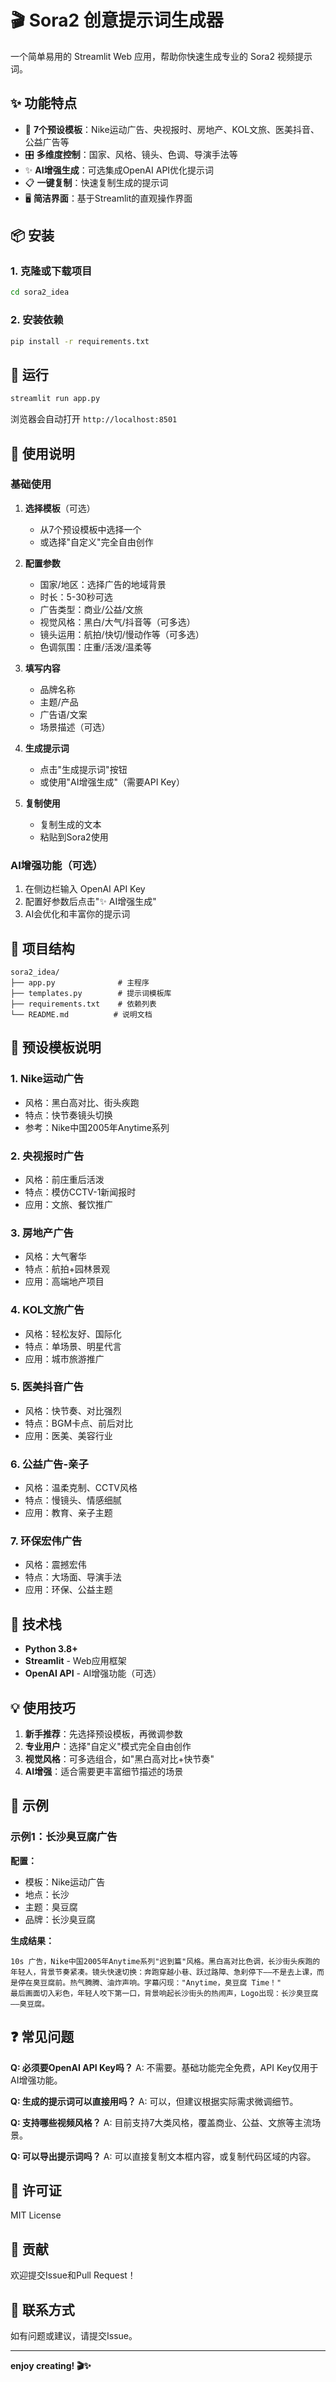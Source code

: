 # 🎬 Sora2 创意提示词生成器

一个简单易用的 Streamlit Web 应用，帮助你快速生成专业的 Sora2 视频提示词。

## ✨ 功能特点

- 🎨 **7个预设模板**：Nike运动广告、央视报时、房地产、KOL文旅、医美抖音、公益广告等
- 🎛️ **多维度控制**：国家、风格、镜头、色调、导演手法等
- ✨ **AI增强生成**：可选集成OpenAI API优化提示词
- 📋 **一键复制**：快速复制生成的提示词
- 🖥️ **简洁界面**：基于Streamlit的直观操作界面

## 📦 安装

### 1. 克隆或下载项目

```bash
cd sora2_idea
```

### 2. 安装依赖

```bash
pip install -r requirements.txt
```

## 🚀 运行

```bash
streamlit run app.py
```

浏览器会自动打开 `http://localhost:8501`

## 📖 使用说明

### 基础使用

1. **选择模板**（可选）
   - 从7个预设模板中选择一个
   - 或选择"自定义"完全自由创作

2. **配置参数**
   - 国家/地区：选择广告的地域背景
   - 时长：5-30秒可选
   - 广告类型：商业/公益/文旅
   - 视觉风格：黑白/大气/抖音等（可多选）
   - 镜头运用：航拍/快切/慢动作等（可多选）
   - 色调氛围：庄重/活泼/温柔等

3. **填写内容**
   - 品牌名称
   - 主题/产品
   - 广告语/文案
   - 场景描述（可选）

4. **生成提示词**
   - 点击"生成提示词"按钮
   - 或使用"AI增强生成"（需要API Key）

5. **复制使用**
   - 复制生成的文本
   - 粘贴到Sora2使用

### AI增强功能（可选）

1. 在侧边栏输入 OpenAI API Key
2. 配置好参数后点击"✨ AI增强生成"
3. AI会优化和丰富你的提示词

## 📁 项目结构

```
sora2_idea/
├── app.py              # 主程序
├── templates.py        # 提示词模板库
├── requirements.txt    # 依赖列表
└── README.md          # 说明文档
```

## 🎯 预设模板说明

### 1. Nike运动广告
- 风格：黑白高对比、街头疾跑
- 特点：快节奏镜头切换
- 参考：Nike中国2005年Anytime系列

### 2. 央视报时广告
- 风格：前庄重后活泼
- 特点：模仿CCTV-1新闻报时
- 应用：文旅、餐饮推广

### 3. 房地产广告
- 风格：大气奢华
- 特点：航拍+园林景观
- 应用：高端地产项目

### 4. KOL文旅广告
- 风格：轻松友好、国际化
- 特点：单场景、明星代言
- 应用：城市旅游推广

### 5. 医美抖音广告
- 风格：快节奏、对比强烈
- 特点：BGM卡点、前后对比
- 应用：医美、美容行业

### 6. 公益广告-亲子
- 风格：温柔克制、CCTV风格
- 特点：慢镜头、情感细腻
- 应用：教育、亲子主题

### 7. 环保宏伟广告
- 风格：震撼宏伟
- 特点：大场面、导演手法
- 应用：环保、公益主题

## 🔧 技术栈

- **Python 3.8+**
- **Streamlit** - Web应用框架
- **OpenAI API** - AI增强功能（可选）

## 💡 使用技巧

1. **新手推荐**：先选择预设模板，再微调参数
2. **专业用户**：选择"自定义"模式完全自由创作
3. **视觉风格**：可多选组合，如"黑白高对比+快节奏"
4. **AI增强**：适合需要更丰富细节描述的场景

## 📝 示例

### 示例1：长沙臭豆腐广告

**配置：**
- 模板：Nike运动广告
- 地点：长沙
- 主题：臭豆腐
- 品牌：长沙臭豆腐

**生成结果：**
```
10s 广告，Nike中国2005年Anytime系列"迟到篇"风格。黑白高对比色调，长沙街头疾跑的年轻人，背景节奏紧凑。镜头快速切换：奔跑穿越小巷、跃过路障、急刹停下——不是去上课，而是停在臭豆腐前。热气腾腾、油炸声响。字幕闪现："Anytime，臭豆腐 Time！"
最后画面切入彩色，年轻人咬下第一口，背景响起长沙街头的热闹声，Logo出现：长沙臭豆腐——臭豆腐。
```

## ❓ 常见问题

**Q: 必须要OpenAI API Key吗？**
A: 不需要。基础功能完全免费，API Key仅用于AI增强功能。

**Q: 生成的提示词可以直接用吗？**
A: 可以，但建议根据实际需求微调细节。

**Q: 支持哪些视频风格？**
A: 目前支持7大类风格，覆盖商业、公益、文旅等主流场景。

**Q: 可以导出提示词吗？**
A: 可以直接复制文本框内容，或复制代码区域的内容。

## 📄 许可证

MIT License

## 🤝 贡献

欢迎提交Issue和Pull Request！

## 📮 联系方式

如有问题或建议，请提交Issue。

---

**enjoy creating! 🎬✨**
